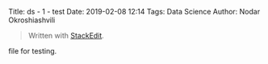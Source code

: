 Title: ds - 1 - test
Date: 2019-02-08 12:14
Tags: Data Science
Author: Nodar Okroshiashvili



> Written with [StackEdit](https://stackedit.io/).



file for testing.


